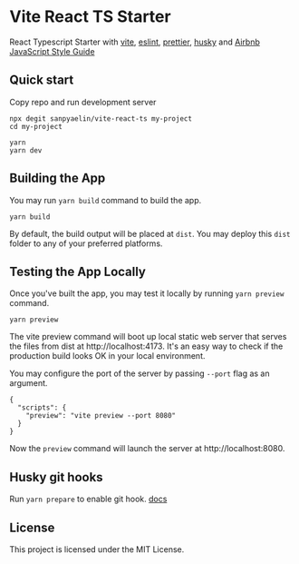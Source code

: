 # Vite React TS Starter

React Typescript Starter with [vite](https://vitejs.dev), [eslint](https://eslint.org), [prettier](https://prettier.io), [husky](https://typicode.github.io/husky) and [Airbnb JavaScript Style Guide](https://github.com/airbnb/javascript)

## Quick start
Copy repo and run development server
```
npx degit sanpyaelin/vite-react-ts my-project
cd my-project

yarn
yarn dev
```

## Building the App
You may run ```yarn build``` command to build the app.
```
yarn build
```
By default, the build output will be placed at ```dist```. You may deploy this ```dist``` folder to any of your preferred platforms.

## Testing the App Locally
Once you've built the app, you may test it locally by running ```yarn preview``` command.
```
yarn preview
```
The vite preview command will boot up local static web server that serves the files from dist at http://localhost:4173. It's an easy way to check if the production build looks OK in your local environment.

You may configure the port of the server by passing ```--port``` flag as an argument.
```
{
  "scripts": {
    "preview": "vite preview --port 8080"
  }
}
```
Now the ```preview``` command will launch the server at http://localhost:8080.

## Husky git hooks
Run ```yarn prepare``` to enable git hook. [docs](https://typicode.github.io/husky/)

## License
This project is licensed under the MIT License.